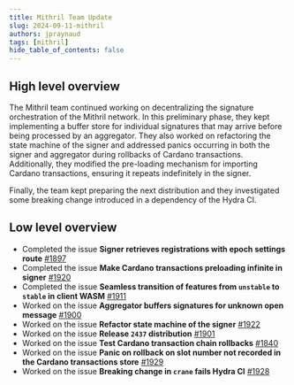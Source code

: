 ```yaml
---
title: Mithril Team Update
slug: 2024-09-11-mithril
authors: jpraynaud
tags: [mithril]
hide_table_of_contents: false
---
```


## High level overview

The Mithril team continued working on decentralizing the signature orchestration of the Mithril network. In this preliminary phase, they kept implementing a buffer store for individual signatures that may arrive before being processed by an aggregator. They also worked on refactoring the state machine of the signer and addressed panics occurring in both the signer and aggregator during rollbacks of Cardano transactions. Additionally, they modified the pre-loading mechanism for importing Cardano transactions, ensuring it repeats indefinitely in the signer.

Finally, the team kept preparing the next distribution and they investigated some breaking change introduced in a dependency of the Hydra CI.

## Low level overview
- Completed the issue **Signer retrieves registrations with epoch settings route** [#1897](https://github.com/input-output-hk/mithril/issues/1897)
- Completed the issue **Make Cardano transactions preloading infinite in signer** [#1920](https://github.com/input-output-hk/mithril/issues/1920)
- Completed the issue **Seamless transition of features from `unstable` to `stable` in client WASM** [#1911](https://github.com/input-output-hk/mithril/issues/1911)
- Worked on the issue **Aggregator buffers signatures for unknown open message** [#1900](https://github.com/input-output-hk/mithril/issues/1900)
- Worked on the issue **Refactor state machine of the signer** [#1922](https://github.com/input-output-hk/mithril/issues/1922)
- Worked on the issue **Release `2437` distribution** [#1901](https://github.com/input-output-hk/mithril/issues/1901)
- Worked on the issue **Test Cardano transaction chain rollbacks** [#1840](https://github.com/input-output-hk/mithril/issues/1840)
- Worked on the issue **Panic on rollback on slot number not recorded in the Cardano transactions store** [#1929](https://github.com/input-output-hk/mithril/issues/1929)
- Worked on the issue **Breaking change in `crane` fails Hydra CI** [#1928](https://github.com/input-output-hk/mithril/issues/1928)




